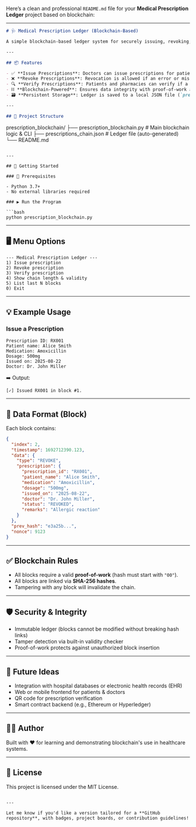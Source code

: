 Here’s a clean and professional `README.md` file for your **Medical Prescription Ledger** project based on blockchain:

---

```markdown
# 🩺 Medical Prescription Ledger (Blockchain-Based)

A simple blockchain-based ledger system for securely issuing, revoking, and verifying medical prescriptions. This project demonstrates how blockchain can help prevent fraud, ensure data integrity, and provide transparency in medical records management.

---

## 📦 Features

- ✅ **Issue Prescriptions**: Doctors can issue prescriptions for patients.
- ❌ **Revoke Prescriptions**: Revocation is allowed if an error or misuse is discovered.
- 🔍 **Verify Prescriptions**: Patients and pharmacies can verify if a prescription is still valid.
- ⛓️ **Blockchain-Powered**: Ensures data integrity with proof-of-work and linked blocks.
- 🗃️ **Persistent Storage**: Ledger is saved to a local JSON file (`prescriptions_chain.json`).

---

## 📁 Project Structure

```

prescription\_blockchain/
├── prescription\_blockchain.py   # Main blockchain logic & CLI
├── prescriptions\_chain.json     # Ledger file (auto-generated)
└── README.md

````

---

## 🚀 Getting Started

### 🔧 Prerequisites

- Python 3.7+
- No external libraries required

### ▶️ Run the Program

```bash
python prescription_blockchain.py
````

---

## 🖥️ Menu Options

```text
--- Medical Prescription Ledger ---
1) Issue prescription
2) Revoke prescription
3) Verify prescription
4) Show chain length & validity
5) List last N blocks
0) Exit
```

---

## 💡 Example Usage

### Issue a Prescription

```
Prescription ID: RX001
Patient name: Alice Smith
Medication: Amoxicillin
Dosage: 500mg
Issued on: 2025-08-22
Doctor: Dr. John Miller
```

➡️ Output:

```
[✓] Issued RX001 in block #1.
```

---

## 📂 Data Format (Block)

Each block contains:

```json
{
  "index": 2,
  "timestamp": 1692712390.123,
  "data": {
    "type": "REVOKE",
    "prescription": {
      "prescription_id": "RX001",
      "patient_name": "Alice Smith",
      "medication": "Amoxicillin",
      "dosage": "500mg",
      "issued_on": "2025-08-22",
      "doctor": "Dr. John Miller",
      "status": "REVOKED",
      "remarks": "Allergic reaction"
    }
  },
  "prev_hash": "e3a25b...",
  "nonce": 9123
}
```

---

## ✅ Blockchain Rules

* All blocks require a valid **proof-of-work** (hash must start with `"00"`).
* All blocks are linked via **SHA-256 hashes**.
* Tampering with any block will invalidate the chain.

---

## 🛡️ Security & Integrity

* Immutable ledger (blocks cannot be modified without breaking hash links)
* Tamper detection via built-in validity checker
* Proof-of-work protects against unauthorized block insertion

---

## 📘 Future Ideas

* Integration with hospital databases or electronic health records (EHR)
* Web or mobile frontend for patients & doctors
* QR code for prescription verification
* Smart contract backend (e.g., Ethereum or Hyperledger)

---

## 👨‍⚕️ Author

Built with ❤️ for learning and demonstrating blockchain's use in healthcare systems.

---

## 📄 License

This project is licensed under the MIT License.

```

---

Let me know if you'd like a version tailored for a **GitHub repository**, with badges, project boards, or contribution guidelines!
```
